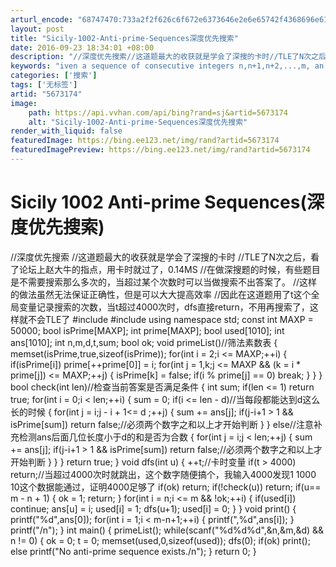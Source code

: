 ```yaml
---
arturl_encode: "68747470:733a2f2f626c6f672e6373646e2e6e65742f4368696e61437a:792f61727469636c652f64657461696c732f35363733313734"
layout: post
title: "Sicily-1002-Anti-prime-Sequences深度优先搜索"
date: 2016-09-23 18:34:01 +08:00
description: "//深度优先搜索//这道题最大的收获就是学会了深搜的卡时//TLE了N次之后，看了论坛上赵大牛的指点"
keywords: "iven a sequence of consecutive integers n,n+1,n+2,...,m, an anti-prime seque"
categories: ['搜索']
tags: ['无标签']
artid: "5673174"
image:
    path: https://api.vvhan.com/api/bing?rand=sj&artid=5673174
    alt: "Sicily-1002-Anti-prime-Sequences深度优先搜索"
render_with_liquid: false
featuredImage: https://bing.ee123.net/img/rand?artid=5673174
featuredImagePreview: https://bing.ee123.net/img/rand?artid=5673174
---
```


# Sicily 1002 Anti-prime Sequences(深度优先搜索)

//深度优先搜索
//这道题最大的收获就是学会了深搜的卡时
//TLE了N次之后，看了论坛上赵大牛的指点，用卡时就过了，0.14MS
//在做深搜题的时候，有些题目是不需要搜索那么多次的，当超过某个次数时可以当做搜索不出答案了。
//这样的做法虽然无法保证正确性，但是可以大大提高效率
//因此在这道题用了t这个全局变量记录搜索的次数，当t超过4000次时，dfs直接return，不用再搜索了，这样就不会TLE了
#include<iostream>
#include<cstring>
using namespace std;
const int MAXP = 50000;
bool isPrime[MAXP];
int prime[MAXP];
bool used[1010];
int ans[1010];
int n,m,d,t,sum;
bool ok;
void primeList()//筛法素数表
{
memset(isPrime,true,sizeof(isPrime));
for(int i = 2;i <= MAXP;++i)
{
if(isPrime[i]) prime[++prime[0]] = i;
for(int j = 1,k;j <= MAXP && (k = i * prime[j]) <= MAXP;++j)
{
isPrime[k] = false;
if(i % prime[j] == 0) break;
}
}
}
bool check(int len)//检查当前答案是否满足条件
{
int sum;
if(len <= 1) return true;
for(int i = 0;i < len;++i)
{
sum = 0;
if(i <= len - d)//当每段都能达到d这么长的时候
{
for(int j = i;j - i + 1<= d ;++j)
{
sum += ans[j];
if(j-i+1 > 1 && isPrime[sum]) return false;//必须两个数字之和以上才开始判断
}
}
else//注意补充检测ans后面几位长度小于d的和是否为合数
{
for(int j = i;j < len;++j)
{
sum += ans[j];
if(j-i+1 > 1 && isPrime[sum]) return false;//必须两个数字之和以上才开始判断
}
}
}
return true;
}
void dfs(int u)
{
++t;//卡时变量
if(t > 4000) return;//当超过4000次时就跳出，这个数字随便搞个，我输入4000发现1 1000 10这个数据能通过，证明4000足够了
if(ok) return;
if(!check(u)) return;
if(u== m - n + 1)
{
ok = 1;
return;
}
for(int i = n;i <= m && !ok;++i)
{
if(used[i]) continue;
ans[u] = i;
used[i] = 1;
dfs(u+1);
used[i] = 0;
}
}
void print()
{
printf("%d",ans[0]);
for(int i = 1;i < m-n+1;++i)
{
printf(",%d",ans[i]);
}
printf("/n");
}
int main()
{
primeList();
while(scanf("%d%d%d",&n,&m,&d) && n != 0)
{
ok = 0;
t = 0;
memset(used,0,sizeof(used));
dfs(0);
if(ok) print();
else printf("No anti-prime sequence exists./n");
}
return 0;
}